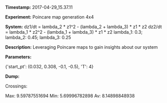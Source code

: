 **Timestamp:** 2017-04-29_15.37.11

**Experiment:** Poincare map generation 4x4

**System:**
dz1/dt = lambda_2 * z1^2 - (lambda_2 + lambda_3) * z1 * z2 
dz2/dt = lambda_1 * z2^2 - (lambda_1 + lambda_3) * z1 * z2 
lambda_1: 0.3; lambda_2: 0.45; lambda_3: 0.25

**Description:** Leveraging Poincare maps to gain insights about our system

**Parameters:**

{'start_pt': (0.032, 0.308, -0.1, -0.5), 'T': 4}

**Dump:**



Crossings:

Max:
9.59787551694
Min:
5.69996782898
Av:
8.14898848938